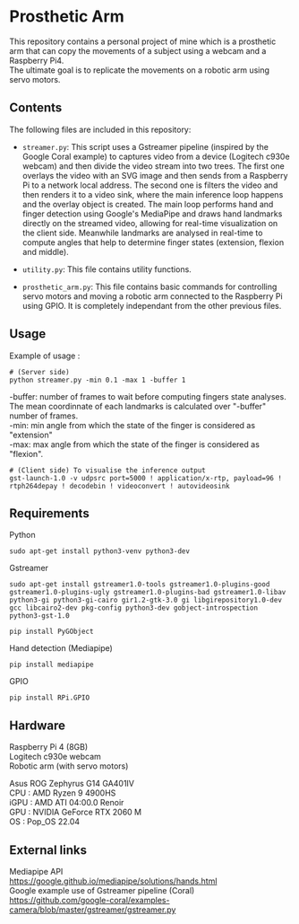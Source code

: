 # Prosthetic Arm

This repository contains a personal project of mine which is a prosthetic arm that can copy the movements of a subject using a webcam and a Raspberry Pi4. </br>
The ultimate goal is to replicate the movements on a robotic arm using servo motors. </br>

## Contents

The following files are included in this repository:</br>

- `streamer.py`: This script uses a Gstreamer pipeline (inspired by the Google Coral example) to captures video from a device (Logitech c930e webcam) and then divide the video stream into two trees. The first one overlays the video with an SVG image and then sends from a Raspberry Pi to a network local address. The second one is filters the video and then renders it to a video sink, where the main inference loop happens and the overlay object is created. The main loop performs hand and finger detection using Google's MediaPipe and draws hand landmarks directly on the streamed video, allowing for real-time visualization on the client side. 
Meanwhile landmarks are analysed in real-time to compute angles that help to determine finger states (extension, flexion and middle). </br>

- `utility.py`: This file contains utility functions.</br>

- `prosthetic_arm.py`: This file contains basic commands for controlling servo motors and moving a robotic arm connected to the Raspberry Pi using GPIO. It is completely independant from the other previous files.</br>

## Usage
Example of usage :</br>
``` 
# (Server side)
python streamer.py -min 0.1 -max 1 -buffer 1
```
-buffer: number of frames to wait before computing fingers state analyses. The mean coordinnate of each landmarks is calculated over "-buffer" number of frames.</br>
-min: min angle from which the state of the finger is considered as "extension"</br>
-max: max angle from which the state of the finger is considered as "flexion". </br>
```
# (Client side) To visualise the inference output
gst-launch-1.0 -v udpsrc port=5000 ! application/x-rtp, payload=96 ! rtph264depay ! decodebin ! videoconvert ! autovideosink
```
## Requirements 
Python
``` 
sudo apt-get install python3-venv python3-dev 
```
Gstreamer 
``` 
sudo apt-get install gstreamer1.0-tools gstreamer1.0-plugins-good gstreamer1.0-plugins-ugly gstreamer1.0-plugins-bad gstreamer1.0-libav python3-gi python3-gi-cairo gir1.2-gtk-3.0 gi libgirepository1.0-dev gcc libcairo2-dev pkg-config python3-dev gobject-introspection python3-gst-1.0 
```
``` 
pip install PyGObject 
```
Hand detection (Mediapipe)
``` 
pip install mediapipe 
```
GPIO 
``` 
pip install RPi.GPIO 
```
## Hardware 
Raspberry Pi 4 (8GB)</br>
Logitech c930e webcam</br>
Robotic arm (with servo motors)</br>

Asus ROG Zephyrus G14 GA401IV</br>
CPU : AMD Ryzen 9 4900HS </br>
iGPU : AMD ATI 04:00.0 Renoir</br>
GPU : NVIDIA GeForce RTX 2060 M</br>
OS : Pop_OS 22.04</br>

## External links 
Mediapipe API</br>
https://google.github.io/mediapipe/solutions/hands.html</br>
Google example use of Gstreamer pipeline (Coral)</br>
https://github.com/google-coral/examples-camera/blob/master/gstreamer/gstreamer.py
